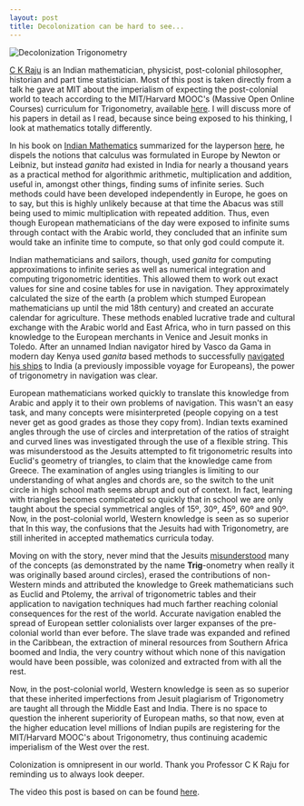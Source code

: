 ```yaml
---
layout: post
title: Decolonization can be hard to see...
---
```


![Decolonization Trigonometry](https://raw.githubusercontent.com/Njoselson/Njoselson.github.io/master/images/trig3.JPG)

[C K Raju](http://ckraju.net/) is an Indian mathematician, physicist, post-colonial philosopher, historian and part time statistician.
Most of this post is taken directly from a talk he gave at MIT about the imperialism of expecting the post-colonial world to teach according to the MIT/Harvard MOOC's (Massive Open Online Courses) curriculum for Trigonometry, available [here](http://ckraju.net/papers/presentations/MIT.pdf).
I will discuss more of his papers in detail as I read, because since being exposed to his thinking, I look at mathematics totally differently.

In his book on [Indian Mathematics](http://ckraju.net/IndianCalculus/index.htm) summarized for the layperson [here](http://ckraju.net/IndianCalculus/book_details.htm#Part%20II), he dispels the notions that calculus was formulated in Europe by Newton or Leibniz, but instead *ganita* had existed in India for nearly a thousand years as a practical method for algorithmic arithmetic, multiplication and addition, useful in, amongst other things, finding sums of infinite series.
Such methods could have been developed independently in Europe, he goes on to say, but this is highly unlikely because at that time the Abacus was still being used to mimic multiplication with repeated addition.
Thus, even though European mathematicians of the day were exposed to infinite sums through contact with the Arabic world, they concluded that an infinite sum would take an infinite time to compute, so that only god could compute it.

Indian mathematicians and sailors, though, used *ganita* for computing approximations to infinite series as well as numerical integration and computing trigonometric identities.
This allowed them to work out exact values for sine and cosine tables for use in navigation.
They approximately calculated the size of the earth (a problem which stumped European mathematicians up until the mid 18th century) and created an accurate calendar for agriculture.
These methods enabled lucrative trade and cultural exchange with the Arabic world and East Africa, who in turn passed on this knowledge to the European merchants in Venice and Jesuit monks in Toledo.
After an unnamed Indian navigator hired by Vasco da Gama in modern day Kenya used *ganita* based methods to successfully [navigated his ships](http://nationalgeographic.org/thisday/may20/da-gama-discovers-sea-route-india/) to India (a previously impossible voyage for Europeans), the power of trigonometry in navigation was clear.

European mathematicians worked quickly to translate this knowledge from Arabic and apply it to their own problems of navigation. 
This wasn't an easy task, and many concepts were misinterpreted (people copying on a test never get as good grades as those they copy from).
Indian texts examined angles through the use of circles and interpretation of the ratios of straight and curved lines was investigated through the use of a flexible string.
This was misunderstood as the Jesuits attempted to fit trigonometric results into Euclid's geometry of triangles, to claim that the knowledge came from Greece.
The examination of angles using triangles is limiting to our understanding of what angles and chords are, so the switch to the unit circle in high school math seems abrupt and out of context.
In fact, learning with triangles becomes complicated so quickly that in school we are only taught about the special symmetrical angles of 15º, 30º, 45º, 60º and 90º.
Now, in the post-colonial world, Western knowledge is seen as so superior that 
In this way, the confusions that the Jesuits had with Trigonometry, are still inherited in accepted mathematics curricula today. 

Moving on with the story, never mind that the Jesuits [misunderstood](http://www.ghadar.in/gjh_html/?q=content/decolonising-math-and-science-education) many of the concepts (as demonstrated by the name **Trig**-onometry when really it was originally based around circles), erased the contributions of non-Western minds and attributed the knowledge to Greek mathematicians such as Euclid and Ptolemy, the arrival of trigonometric tables and their application to navigation techniques had much farther reaching colonial consequences for the rest of the world.
Accurate navigation enabled the spread of European settler colonialists over larger expanses of the pre-colonial world than ever before.
The slave trade was expanded and refined in the Caribbean, the extraction of mineral resources from Southern Africa boomed and India, the very country without which none of this navigation would have been possible, was colonized and extracted from with all the rest.

Now, in the post-colonial world, Western knowledge is seen as so superior that these inherited imperfections from Jesuit plagiarism of Trigonometry are taught all through the Middle East and India. 
There is no space to question the inherent superiority of European maths, so that now, even at the higher education level millions of Indian pupils are registering for the MIT/Harvard MOOC's about Trigonometry, thus continuing academic imperialism of the West over the rest.

Colonization is omnipresent in our world. 
Thank you Professor C K Raju for reminding us to always look deeper.

The video this post is based on can be found [here](https://www.youtube.com/watch?v=IaodCGDjqzs).
